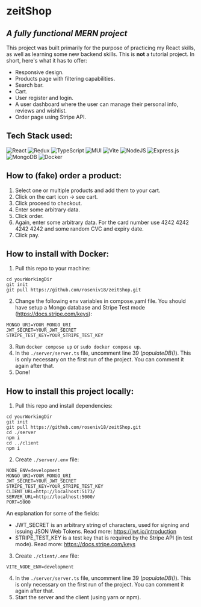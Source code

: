 # zeitShop

## _A fully functional MERN project_

This project was built primarily for the purpose of practicing my React skills, as well as learning some new backend skills. This is **not** a tutorial project. In short, here's what it has to offer:

-   Responsive design.
-   Products page with filtering capabilities.
-   Search bar.
-   Cart.
-   User register and login.
-   A user dashboard where the user can manage their personal info, reviews and wishlist.
-   Order page using Stripe API.

## Tech Stack used:

![React](https://img.shields.io/badge/react-%2320232a.svg?style=for-the-badge&logo=react&logoColor=%2361DAFB) ![Redux](https://img.shields.io/badge/redux-%23593d88.svg?style=for-the-badge&logo=redux&logoColor=white) ![TypeScript](https://img.shields.io/badge/typescript-%23007ACC.svg?style=for-the-badge&logo=typescript&logoColor=white) ![MUI](https://img.shields.io/badge/MUI-%230081CB.svg?style=for-the-badge&logo=mui&logoColor=white) ![Vite](https://img.shields.io/badge/vite-%23646CFF.svg?style=for-the-badge&logo=vite&logoColor=white) ![NodeJS](https://img.shields.io/badge/node.js-6DA55F?style=for-the-badge&logo=node.js&logoColor=white) ![Express.js](https://img.shields.io/badge/express.js-%23404d59.svg?style=for-the-badge&logo=express&logoColor=%2361DAFB) ![MongoDB](https://img.shields.io/badge/MongoDB-%234ea94b.svg?style=for-the-badge&logo=mongodb&logoColor=white) ![Docker](https://img.shields.io/badge/docker-%230db7ed.svg?style=for-the-badge&logo=docker&logoColor=white)

## How to (fake) order a product:

1. Select one or multiple products and add them to your cart.
2. Click on the cart icon -> see cart.
3. Click proceed to checkout.
4. Enter some arbitrary data.
5. Click order.
6. Again, enter some arbitrary data. For the card number use 4242 4242 4242 4242 and some random CVC and expiry date.
7. Click pay.

## How to install with Docker:

1. Pull this repo to your machine:

```
cd yourWorkingDir
git init
git pull https://github.com/roseniv18/zeitShop.git
```

2. Change the following env variables in compose.yaml file. You should have setup a Mongo database and Stripe Test mode (https://docs.stripe.com/keys):

```
MONGO_URI=YOUR_MONGO_URI
JWT_SECRET=YOUR_JWT_SECRET
STRIPE_TEST_KEY=YOUR_STRIPE_TEST_KEY
```

3. Run `docker compose up` or `sudo docker compose up`.
4. In the `./server/server.ts` file, uncomment line 39 (_populateDB()_). This is only necessary on the first run of the project. You can comment it again after that.
5. Done!

## How to install this project locally:

1. Pull this repo and install dependencies:

```
cd yourWorkingDir
git init
git pull https://github.com/roseniv18/zeitShop.git
cd ./server
npm i
cd ../client
npm i
```

2. Create `./server/.env` file:

```
NODE_ENV=development
MONGO_URI=YOUR_MONGO_URI
JWT_SECRET=YOUR_JWT_SECRET
STRIPE_TEST_KEY=YOUR_STRIPE_TEST_KEY
CLIENT_URL=http://localhost:5173/
SERVER_URL=http://localhost:5000/
PORT=5000
```

An explanation for some of the fields:

-   JWT_SECRET is an arbitrary string of characters, used for signing and issuing JSON Web Tokens. Read more: https://jwt.io/introduction
-   STRIPE_TEST_KEY is a test key that is required by the Stripe API (in test mode). Read more: https://docs.stripe.com/keys

3. Create `./client/.env` file:

```
VITE_NODE_ENV=development
```

4. In the `./server/server.ts` file, uncomment line 39 (_populateDB()_). This is only necessary on the first run of the project. You can comment it again after that.
5. Start the server and the client (using yarn or npm).
